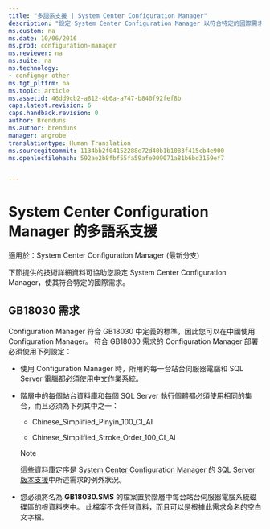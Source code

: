 ```yaml
---
title: "多語系支援 | System Center Configuration Manager"
description: "設定 System Center Configuration Manager 以符合特定的國際需求。"
ms.custom: na
ms.date: 10/06/2016
ms.prod: configuration-manager
ms.reviewer: na
ms.suite: na
ms.technology:
- configmgr-other
ms.tgt_pltfrm: na
ms.topic: article
ms.assetid: 46dd9cb2-a812-4b6a-a747-b840f92fef8b
caps.latest.revision: 6
caps.handback.revision: 0
author: Brenduns
ms.author: brenduns
manager: angrobe
translationtype: Human Translation
ms.sourcegitcommit: 1134bb2f04152288e72d40b1b1083f415cb4e900
ms.openlocfilehash: 592ae2b8fbf55fa59afe909071a81b6bd3159ef7


---
```

# <a name="international-support-in-system-center-configuration-manager"></a>System Center Configuration Manager 的多語系支援

適用於：System Center Configuration Manager (最新分支)

下節提供的技術詳細資料可協助您設定 System Center Configuration Manager，使其符合特定的國際需求。  

## <a name="gb18030-requirements"></a>GB18030 需求  
 Configuration Manager 符合 GB18030 中定義的標準，因此您可以在中國使用 Configuration Manager。 符合 GB18030 需求的 Configuration Manager 部署必須使用下列設定：  

-   使用 Configuration Manager 時，所用的每一台站台伺服器電腦和 SQL Server 電腦都必須使用中文作業系統。  

-   階層中的每個站台資料庫和每個 SQL Server 執行個體都必須使用相同的集合，而且必須為下列其中之一：  

    -   Chinese_Simplified_Pinyin_100_CI_AI  

    -   Chinese_Simplified_Stroke_Order_100_CI_AI  

    > [!NOTE]  
    >  這些資料庫定序是 [System Center Configuration Manager 的 SQL Server 版本支援](../../../core/plan-design/configs/support-for-sql-server-versions.md)中所述需求的例外狀況。  

-   您必須將名為 **GB18030.SMS** 的檔案置於階層中每台站台伺服器電腦系統磁碟區的根資料夾中。 此檔案不含任何資料，而且可以是根據此需求命名的空白文字檔。  



<!--HONumber=Nov16_HO1-->



